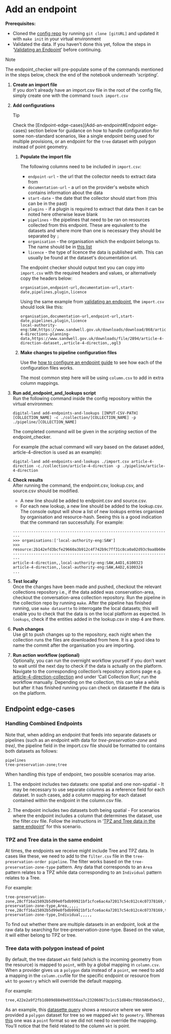 # Add an endpoint

**Prerequisites:**

- Cloned  the [config repo](https://github.com/digital-land/config) by running `git clone [gitURL]` and updated it with `make init` in your virtual environment  
- Validated the data. If you haven’t done this yet, follow the steps in ‘[Validating an Endpoint](Validate-an-endpoint)’ before continuing. 

> [!NOTE]  
> The endpoint_checker will pre-populate some of the commands mentioned in the steps below, check the end of the notebook underneath ‘_scripting_’.


1. **Create an import file**  
   If you don’t already have an import.csv file in the root of the config file, simply create one with the command `touch import.csv`

1. **Add configurations**

   >[!TIP]  
   >Check the [Endpoint-edge-cases](Add-an-endpoint#Endpoint edge-cases) section below for guidance on how to handle configuration for some non-standard scenarios, like a single endpoint being used for multiple provisions, or an endpoint for the `tree` dataset with polygon instead of point geometry.

   1. **Populate the import file**

      The following columns need to be included in `import.csv`:

      * `endpoint-url` - the url that the collector needs to extract data from
      * `documentation-url` - a url on the provider's website which contains information about the data
      * `start-date` - the date that the collector should start from (this can be in the past)
      * `plugins` - if a plugin is required to extract that data then it can be noted here otherwise leave blank
      * `pipelines` - the pipelines that need to be ran on resources collected from this endpoint. These are equivalent to the datasets and where more than one is necessary they should be separated by `;`
      * `organisation` - the organisation which the endpoint belongs to. The name should be in [this list](https://datasette.planning.data.gov.uk/digital-land/organisation)
      * `licence` - the type of licence the data is published with. This can usually be found at the dataset's documentation url.

      The endpoint checker should output text you can copy into `import.csv` with the required headers and values, or alternatively copy the headers below:

      ```
      organisation,endpoint-url,documentation-url,start-date,pipelines,plugin,licence
      ```

      Using the same example from [validating an endpoint](Validate-an-endpoint), the `import.csv` should look like this:  
         
      ```
      organisation,documentation-url,endpoint-url,start-date,pipelines,plugin,licence
      local-authority-eng:SAW,https://www.sandwell.gov.uk/downloads/download/868/article-4-directions-planning-data,https://www.sandwell.gov.uk/downloads/file/2894/article-4-direction-dataset,,article-4-direction,,ogl3
      ```


   1. **Make changes to pipeline configuration files**  

      Use the [how to configure an endpoint guide](Configure-an-endpoint) to see how each of the configuration files works.

      The most common step here will be using `column.csv` to add in extra column mappings.


1. **Run add_endpoint_and_lookups script**  
   Run the following command inside the config repository within the virtual environmen:

   ```
   digital-land add-endpoints-and-lookups [INPUT-CSV-PATH] [COLLECTION_NAME] -c ./collection/[COLLECTION_NAME] -p ./pipeline/[COLLECTION_NAME]
   ```

   The completed command will be given in the _scripting_ section of the endpoint_checker.

   For example (the actual command will vary based on the dataset added, article-4-direction is used as an example):

   ```
   digital-land add-endpoints-and-lookups ./import.csv article-4-direction -c./collection/article-4-direction -p ./pipeline/article-4-direction

   ```

1. **Check results**  
   After running the command, the endpoint.csv, lookup.csv, and source.csv should be modified.

   - A new line should be added to endpoint.csv and source.csv.
   - For each new lookup, a new line should be added to the lookup.csv.  
   The console output will show a list of new lookups entries organised by organisation and resource-hash. Seeing this is a good indication that the command ran successfully.
   For example:

   ```
   ----------------------------------------------------------------------
   >>> organisations:['local-authority-eng:SAW']
   >>> resource:2b142efd3bcfe29660a3b912c4f742b9c7ff31c8ca0a02d93c9aa8b60e8e2469
   ----------------------------------------------------------------------
   article-4-direction,,local-authority-eng:SAW,A4D1,6100323
   article-4-direction,,local-authority-eng:SAW,A4D2,6100324
   ...
   ```

1. **Test locally**  
   Once the changes have been made and pushed, checkout the relevant collections repository i.e., if the data added was conservation-area, checkout the conversation-area collection repository. Run the pipeline in the collection repo by running `make`. After the pipeline has finished running, use `make datasette` to interrogate the local datasets; this will enable you to check that the data is on the local platform as expected. In `lookups`, check if the entities added in the lookup.csv in step 4 are there.  

1. **Push changes**  
   Use git to push changes up to the repository, each night when the collection runs the files are downloaded from here. It is a good idea to name the commit after the organisation you are importing.  

1. **Run action workflow (optional)**  
   Optionally, you can run the overnight workflow yourself if you don’t want to wait until the next day to check if the data is actually on the platform. Navigate to the corresponding collection’s repository actions page e.g. [article-4-direction-collection](https://github.com/digital-land/article-4-direction-collection/actions) and under ‘Call Collection Run’, run the workflow manually. Depending on the collection, this can take a while but after it has finished running you can check on datasette if the data is on the platform.


## Endpoint edge-cases
### Handling Combined Endpoints

Note that, when adding an endpoint that feeds into separate datasets or pipelines (such as an endpoint with data for _tree-preservation-zone_ and _tree)_, the pipeline field in the import.csv file should be formatted to contains both datasets as follows:

```
pipelines
tree-preservation-zone;tree
```

When handling this type of endpoint, two possible scenarios may arise.

1. The endpoint includes two datasets: one spatial and one non-spatial \- It may be necessary to use separate columns as a reference field for each dataset. In such cases, add a column mapping for each dataset contained within the endpoint in the column.csv file.

2. The endpoint includes two datasets both being spatial \- For scenarios where the endpoint includes a column that determines the dataset, use the filter.csv file. Follow the instructions in ‘[TPZ and Tree data in the same endpoint](#tpz-and-tree-data-in-same-endpoint)’ for this scenario.

### TPZ and Tree data in the same endoint

At times, the endpoints we receive might include Tree and TPZ data. In cases like these, we need to add to the `filter.csv` file in the `tree-preservation-order pipeline`. The filter works based on the `tree-preservation-zone-type` pattern. Any data that corresponds to an `Area` pattern relates to a TPZ while data corresponding to an `Individual` pattern relates to a Tree.

For example:
```
tree-preservation-zone,28cff16a15892b5d99e0fbdb99921bf1cfce6ac4a72017c54c012c4c07378169,tree-preservation-zone-type,Area,,,,,
tree,28cff16a15892b5d99e0fbdb99921bf1cfce6ac4a72017c54c012c4c07378169,tree-preservation-zone-type,Individual,,,,,
```
To find out whether there are multiple datasets in an endpoint, look at the raw data by searching for tree-preservation-zone-type. Based on the value, it will either belong to TPZ or tree.

### Tree data with polygon instead of point

By default, the tree dataset `wkt` field (which is the incoming geometry from the resource) is mapped to `point`, with by a global mapping in `column.csv`. When a provider gives us a `polygon` data instead of a `point`, we need to add a mapping in the `column.csv`file for the specific endpoint or resource from `wkt` to `geometry` which will override the default mapping.

For example:
```
tree,422e2a9f2fb1d809d8849e05556aa7c232060673c1cc51d84bcf9bb586d5de52,,WKT,geometry,,,
```

As an example, this [datasette query](https://datasette.planning.data.gov.uk/digital-land/column_field?_sort=rowid&resource__exact=0889c8a96914abc22521f738a6cbad7b104ccff6256118a0a39bf94912cb38d4) shows a resource where we were provided a `polygon` dataset for tree so we mapped `wkt` to `geometry`.
Whereas [this](https://datasette.planning.data.gov.uk/digital-land/column_field?resource=05182443ad8ea72ec17fd2f46dd6e19126e86ddbc2d5f386bb2dab8b5f922d49) one was a `point` format so we did not need to override the mapping. You’ll notice that the field related to the column `wkt` is point.